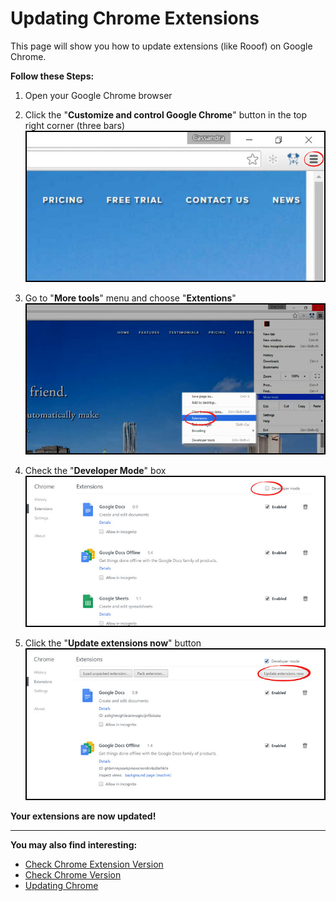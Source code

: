 # Updating Chrome Extensions
This page will show you how to update extensions (like Rooof) on Google Chrome.

**Follow these Steps:**
1. Open your Google Chrome browser
2. Click the "**Customize and control Google Chrome**" button in the top right corner (three bars)
![](update1.jpg)<br>

3. Go to "**More tools**" menu and choose "**Extentions**"
![](update2.jpg)<br>

4. Check the "**Developer Mode**" box
![](update3.jpg)

5. Click the "**Update extensions now**" button
![](update4.jpg)

**Your extensions are now updated!**

---
**You may also find interesting:**
- [Check Chrome Extension Version](http://docs.rooof.com/extensionversions_md.html)
- [Check Chrome Version](http://docs.rooof.com/chromeversion_md.html)
- [Updating Chrome](http://docs.rooof.com/updatingchrome_md.html)
